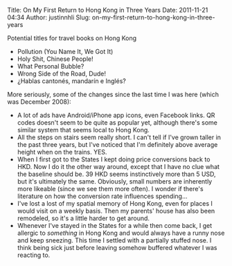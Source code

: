 Title: On My First Return to Hong Kong in Three Years
Date: 2011-11-21 04:34
Author: justinnhli
Slug: on-my-first-return-to-hong-kong-in-three-years

Potential titles for travel books on Hong Kong

-   Pollution (You Name It, We Got It)
-   Holy Shit, Chinese People!
-   What Personal Bubble?
-   Wrong Side of the Road, Dude!
-   <span id="result_box" class="short_text" lang="es"><span
    class="hps">¿Hablas cantonés, mandarín</span> <span class="hps">e
    Inglés</span><span></span><span
    class="hps"></span><span>?</span></span>

More seriously, some of the changes since the last time I was here
(which was December 2008):

-   A lot of ads have Android/iPhone app icons, even Facebook links. QR
    codes doesn't seem to be quite as popular yet, although there's some
    similar system that seems local to Hong Kong.
-   All the steps on stairs seem really short. I can't tell if I've
    grown taller in the past three years, but I've noticed that I'm
    definitely above average height when on the trains. YES.
-   When I first got to the States I kept doing price conversions back
    to HKD. Now I do it the other way around, except that I have no clue
    what the baseline should be. 39 HKD seems instinctively more than 5
    USD, but it's ultimately the same. Obviously, small numbers are
    inherently more likeable (since we see them more often). I wonder if
    there's literature on how the conversion rate influences spending...
-   I've lost a lost of my spatial memory of Hong Kong, even for places
    I would visit on a weekly basis. Then my parents' house has also
    been remodeled, so it's a little harder to get around.
-   Whenever I've stayed in the States for a while then come back, I get
    allergic to *something* in Hong Kong and would always have a runny
    nose and keep sneezing. This time I settled with a partially stuffed
    nose. I think being sick just before leaving somehow buffered
    whatever I was reacting to.

